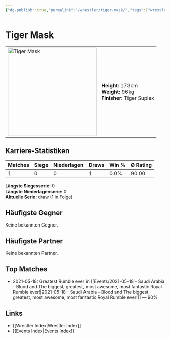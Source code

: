 ```yaml
---
{"dg-publish":true,"permalink":"/wrestler/tiger-mask/","tags":["wrestler"],"noteIcon":"","created":"2025-08-11T09:33:21.539+02:00"}
---
```



# Tiger Mask

<table>
<tr>
<td><img src="Tiger Mask.png" width="280" alt="Tiger Mask"></td>
<td>
<b>Height:</b> 173cm<br>
<b>Weight:</b> 96kg<br>
<b>Finisher:</b> Tiger Suplex <br>
</td>
</tr>
</table>

## Karriere-Statistiken

| Matches | Siege | Niederlagen | Draws | Win % | Ø Rating |
|---------|-------|-------------|-------|-------|-----------|
| 1 | 0 | 0 | 1 | 0.0% | 90.00 |

**Längste Siegesserie:** 0<br>**Längste Niederlagenserie:** 0<br>**Aktuelle Serie:** draw (1 in Folge)


## Häufigste Gegner
Keine bekannten Gegner.

## Häufigste Partner
Keine bekannten Partner.

## Top Matches
- 2021-05-18: Greatest Rumble ever in [[Events/2021-05-18 - Saudi Arabia - Blood and The biggest, greatest, most awesome, most fantastic Royal Rumble ever!\|2021-05-18 - Saudi Arabia - Blood and The biggest, greatest, most awesome, most fantastic Royal Rumble ever!]] — 90%

## Links
- [[Wrestler Index\|Wrestler Index]]
- [[Events Index\|Events Index]]
